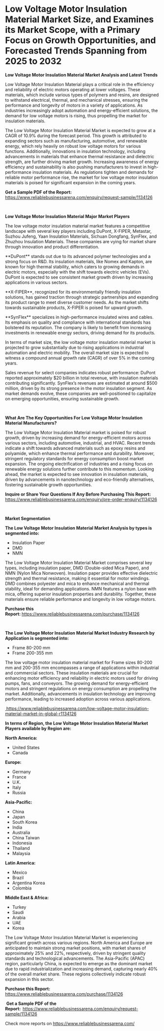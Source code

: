 <p><h1>Low Voltage Motor Insulation Material Market Size, and Examines its Market Scope, with a Primary Focus on Growth Opportunities, and Forecasted Trends Spanning from 2025 to 2032</h1></p><p><strong>Low Voltage Motor Insulation Material Market Analysis and Latest Trends</strong></p>
<p><p>Low Voltage Motor Insulation Material plays a critical role in the efficiency and reliability of electric motors operating at lower voltages. These materials, which include various types of polymers and resins, are designed to withstand electrical, thermal, and mechanical stresses, ensuring the performance and longevity of motors in a variety of applications. As industries increasingly adopt automation and energy-efficient solutions, the demand for low voltage motors is rising, thus propelling the market for insulation materials.</p><p>The Low Voltage Motor Insulation Material Market is expected to grow at a CAGR of 10.9% during the forecast period. This growth is attributed to expanding sectors such as manufacturing, automotive, and renewable energy, which rely heavily on robust low voltage motors for various functions. Additionally, innovations in insulation technology, including advancements in materials that enhance thermal resistance and dielectric strength, are further driving market growth. Increasing awareness of energy efficiency and sustainability is also pushing manufacturers to invest in high-performance insulation materials. As regulations tighten and demands for reliable motor performance rise, the market for low voltage motor insulation materials is poised for significant expansion in the coming years.</p></p>
<p><strong>Get a Sample PDF of the Report:&nbsp;</strong> <a href="https://www.reliablebusinessarena.com/enquiry/request-sample/1134126?utm_campaign=2187&utm_medium=2&utm_source=Github&utm_content=ia&utm_term=25032025&utm_id=low-voltage-motor-insulation-material">https://www.reliablebusinessarena.com/enquiry/request-sample/1134126</a></p>
<p>&nbsp;</p>
<p><strong>Low Voltage Motor Insulation Material Major Market Players</strong></p>
<p><p>The low voltage motor insulation material market features a competitive landscape with several key players including DuPont, X-FIPER, Metastar, Suzhou Jufeng, Yaan Insulation Materials, Sichuan Dongfang, SynFlex, and Zhuzhou Insulation Materials. These companies are vying for market share through innovation and product differentiation.</p><p>**DuPont** stands out due to its advanced polymer technologies and a strong focus on R&D. Its insulation materials, like Nomex and Kapton, are known for high thermal stability, which caters to growing demands in electric motors, especially with the shift towards electric vehicles (EVs). DuPont is expected to see consistent market growth driven by increasing applications in various sectors.</p><p>**X-FIPER**, recognized for its environmentally friendly insulation solutions, has gained traction through strategic partnerships and expanding its product range to meet diverse customer needs. As the market shifts towards sustainable products, X-FIPER is poised for upward growth.</p><p>**SynFlex** specializes in high-performance insulated wires and cables. Its emphasis on quality and compliance with international standards has bolstered its reputation. The company is likely to benefit from increasing investments in renewable energy sectors, driving demand for its products.</p><p>In terms of market size, the low voltage motor insulation material market is projected to grow substantially due to rising applications in industrial automation and electric mobility. The overall market size is expected to witness a compound annual growth rate (CAGR) of over 5% in the coming years.</p><p>Sales revenue for select companies indicates robust performance: DuPont reported approximately $20 billion in total revenue, with insulation materials contributing significantly. SynFlex’s revenues are estimated at around $500 million, driven by its strong presence in the motor insulation segment. As market demands evolve, these companies are well-positioned to capitalize on emerging opportunities, ensuring sustainable growth.</p></p>
<p>&nbsp;</p>
<p><strong>What Are The Key Opportunities For Low Voltage Motor Insulation Material Manufacturers?</strong></p>
<p><p>The Low Voltage Motor Insulation Material market is poised for robust growth, driven by increasing demand for energy-efficient motors across various sectors, including automotive, industrial, and HVAC. Recent trends indicate a shift towards advanced materials such as epoxy resins and polyamide, which enhance thermal performance and durability. Moreover, stringent regulatory standards for energy consumption boost market expansion. The ongoing electrification of industries and a rising focus on renewable energy solutions further contribute to this momentum. Looking ahead, the market is expected to see innovation in insulation materials, driven by advancements in nanotechnology and eco-friendly alternatives, fostering sustainable growth opportunities.</p></p>
<p><strong>Inquire or Share Your Questions If Any Before Purchasing This Report:</strong> <a href="https://www.reliablebusinessarena.com/enquiry/pre-order-enquiry/1134126?utm_campaign=2187&utm_medium=2&utm_source=Github&utm_content=ia&utm_term=25032025&utm_id=low-voltage-motor-insulation-material">https://www.reliablebusinessarena.com/enquiry/pre-order-enquiry/1134126</a></p>
<p>&nbsp;</p>
<p><strong>Market Segmentation</strong></p>
<p><strong>The Low Voltage Motor Insulation Material Market Analysis by types is segmented into:</strong></p>
<p><ul><li>Insulation Paper</li><li>DMD</li><li>NMN</li></ul></p>
<p><p>The Low Voltage Motor Insulation Material Market comprises several key types, including insulation paper, DMD (Double-sided Mica Paper), and NMN (Nylon Mica Nonwoven). Insulation paper provides effective dielectric strength and thermal resistance, making it essential for motor windings. DMD combines polyester and mica to enhance mechanical and thermal stability, ideal for demanding applications. NMN features a nylon base with mica, offering superior insulation properties and durability. Together, these materials ensure reliable performance and longevity in low voltage motors.</p></p>
<p><strong>Purchase this Report:&nbsp;</strong><a href="https://www.reliablebusinessarena.com/purchase/1134126?utm_campaign=2187&utm_medium=2&utm_source=Github&utm_content=ia&utm_term=25032025&utm_id=low-voltage-motor-insulation-material">https://www.reliablebusinessarena.com/purchase/1134126</a></p>
<p>&nbsp;</p>
<p><strong>The Low Voltage Motor Insulation Material Market Industry Research by Application is segmented into:</strong></p>
<p><ul><li>Frame 80-200 mm</li><li>Frame 200-355 mm</li></ul></p>
<p><p>The low voltage motor insulation material market for Frame sizes 80-200 mm and 200-355 mm encompasses a range of applications within industrial and commercial sectors. These insulation materials are crucial for enhancing motor efficiency and reliability in electric motors used for driving pumps, fans, and conveyors. The growing demand for energy-efficient motors and stringent regulations on energy consumption are propelling the market. Additionally, advancements in insulation technology are improving performance, leading to increased adoption across various applications.</p></p>
<p><a href="https://www.reliablebusinessarena.com/low-voltage-motor-insulation-material-market-in-global-r1134126?utm_campaign=2187&utm_medium=2&utm_source=Github&utm_content=ia&utm_term=25032025&utm_id=low-voltage-motor-insulation-material">&nbsp;https://www.reliablebusinessarena.com/low-voltage-motor-insulation-material-market-in-global-r1134126</a></p>
<p><strong>In terms of Region, the Low Voltage Motor Insulation Material Market Players available by Region are:</strong></p>
<p>
    <p> <strong> North America: </strong>
        <ul>
            <li>United States</li>
            <li>Canada</li>
        </ul>
        </p> 
    <p> <strong> Europe: </strong>
        <ul>
            <li>Germany</li>
            <li>France</li>
            <li>U.K.</li>
            <li>Italy</li>
            <li>Russia</li>
        </ul>
        </p> 
    <p> <strong> Asia-Pacific: </strong>
        <ul>
            <li>China</li>
            <li>Japan</li>
            <li>South Korea</li>
            <li>India</li>
            <li>Australia</li>
            <li>China Taiwan</li>
            <li>Indonesia</li>
            <li>Thailand</li>
            <li>Malaysia</li>
        </ul>
        </p> 
    <p> <strong> Latin America: </strong>
        <ul>
            <li>Mexico</li>
            <li>Brazil</li>
            <li>Argentina Korea</li>
            <li>Colombia</li>
        </ul>
        </p> 
    <p> <strong> Middle East & Africa: </strong>
        <ul>
            <li>Turkey</li>
            <li>Saudi</li>
            <li>Arabia</li>
            <li>UAE</li>
            <li>Korea</li>
        </ul>
    </p>
    </p>
<p><p>The Low Voltage Motor Insulation Material Market is experiencing significant growth across various regions. North America and Europe are anticipated to maintain strong market positions, with market shares of approximately 25% and 22%, respectively, driven by stringent quality standards and technological advancements. The Asia-Pacific (APAC) region, particularly China, is expected to emerge as the dominant market due to rapid industrialization and increasing demand, capturing nearly 40% of the overall market share. These regions collectively indicate robust expansion in this sector.</p></p>
<p><strong>Purchase this Report: </strong><a href="https://www.reliablebusinessarena.com/purchase/1134126?utm_campaign=2187&utm_medium=2&utm_source=Github&utm_content=ia&utm_term=25032025&utm_id=low-voltage-motor-insulation-material">https://www.reliablebusinessarena.com/purchase/1134126</a></p>
<p>&nbsp;<strong>Get a Sample PDF of the Report:&nbsp;&nbsp;</strong><a href="https://www.reliablebusinessarena.com/enquiry/request-sample/1134126?utm_campaign=2187&utm_medium=2&utm_source=Github&utm_content=ia&utm_term=25032025&utm_id=low-voltage-motor-insulation-material">https://www.reliablebusinessarena.com/enquiry/request-sample/1134126</a></p>
<p><strong></strong></p>
<p>Check more reports on <a href="https://www.reliablebusinessarena.com/?utm_campaign=2187&utm_medium=2&utm_source=Github&utm_content=ia&utm_term=25032025&utm_id=low-voltage-motor-insulation-material">https://www.reliablebusinessarena.com/</a></p>